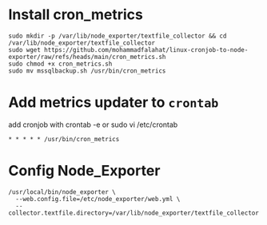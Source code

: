 

# Install cron_metrics
```
sudo mkdir -p /var/lib/node_exporter/textfile_collector && cd /var/lib/node_exporter/textfile_collector
sudo wget https://github.com/mohammadfalahat/linux-cronjob-to-node-exporter/raw/refs/heads/main/cron_metrics.sh
sudo chmod +x cron_metrics.sh
sudo mv mssqlbackup.sh /usr/bin/cron_metrics
```

# Add metrics updater to `crontab`
add cronjob with crontab -e or sudo vi /etc/crontab
```
* * * * * /usr/bin/cron_metrics
```

# Config Node_Exporter
```
/usr/local/bin/node_exporter \
  --web.config.file=/etc/node_exporter/web.yml \
  --collector.textfile.directory=/var/lib/node_exporter/textfile_collector
```

